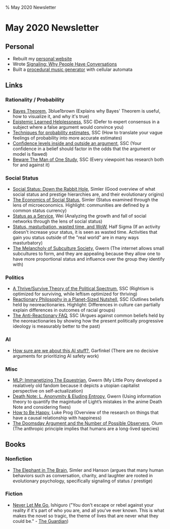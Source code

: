 % May 2020 Newsletter

May 2020 Newsletter
===================

## Personal
- Rebuilt my [personal website][01]
- Wrote [Signaling: Why People Have Conversations][02]
- Built a [procedural music generator][03] with cellular automata

## Links
### Rationality / Probability
- [Bayes Theorem][1], 3blue1brown (Explains why Bayes' Theorem is useful, how to visualize it, and why it's true)
- [Epistemic Learned Helplessness][13], SSC (Defer to expert consensus in a subject where a false argument would convince you)
- [Techniques for probability estimates][14], SSC (How to translate your vague feelings of probability into more accurate estimates)
- [Confidence levels inside and outside an argument][15], SSC (Your confidence in a belief should factor in the odds that the argument or model is flawed)
- [Beware The Man of One Study][18], SSC (Every viewpoint has research both for and against it)

### Social Status
- [Social Status: Down the Rabbit Hole][5], Simler (Good overview of what social status and prestige hierarchies are, and their evolutionary origins)
- [The Economics of Social Status][6], Simler (Status examined through the lens of microeconomics. Highlight: communities are defined by a common status currency)
- [Status as a Service][7], Wei (Analyzing the growth and fall of social networks through the lens of social status)
- [Status, masturbation, wasted time, and WoW][8], Half Sigma (If an activity doesn't increase your status, it is seen as wasted time. Activities that gain you status outside of the "real world" are in many ways masturbatory)
- [The Melancholy of Subculture Society][9], Gwern (The internet allows small subcultures to form, and they are appealing because they allow one to have more proportional status and influence over the group they identify with)

### Politics
- [A Thrive/Survive Theory of the Political Spectrum][10], SSC (Rightism is optimized for surviving, while leftism optimized for thriving)
- [Reactionary Philosophy in a Planet-Sized Nutshell][11], SSC (Outlines beliefs held by neoreactionaries. Highlight: Differences in culture can partially explain differences in outcomes of racial groups)
- [The Anti-Reactionary FAQ][12], SSC (Argues against common beliefs held by the neoreactionaries by showing how the present politically progressive ideology is measurably better to the past)

### AI
- [How sure are we about this AI stuff?][21], Garfinkel (There are no decisive arguments for prioritizing AI safety work)

### Misc
- [MLP: Immanetizing The Equestrian][17], Gwern (My Little Pony developed a realatively old fandom because it depicts a utopian capitalist perspective on self-actualization)
- [Death Note: L, Anonymity & Eluding Entropy][16], Gwern (Using information theory to quantify the magintude of Light’s mistakes in the anime Death Note and considering fixes)
- [How to Be Happy][19], Luke Prog (Overview of the research on things that have a causal relationship with happiness)
- [The Doomsday Argument and the Number of Possible Observers][20], Olum (The anthropic principle implies that humans are a long-lived species)

## Books
### Nonfiction
- [The Elephant in The Brain][2], Simler and Hanson (argues that many human behaviors such as conversation, charity, and laughter are rooted in evolutionary psychology, specifically signaling of status / prestige)

### Fiction
- [Never Let Me Go][3], Ishiguro ("You don't escape or rebel against your reality if it's part of who you are, and all you've ever known. This is what makes the novel so tragic, the theme of lives that are never what they could be." - [The Guardian][4])

### <!-- Links -->
[01]: https://liamhinzman.com/
[02]: https://liamhz.github.io/blog/signaling.html
[03]: https://adoring-kalam-c5a234.netlify.app/
[1]: https://youtu.be/HZGCoVF3YvM
[2]: https://www.goodreads.com/he/book/show/28820444-the-elephant-in-the-brain
[3]: https://www.goodreads.com/book/show/6334.Never_Let_Me_Go
[4]: https://www.theguardian.com/books/2006/apr/01/kazuoishiguro
[5]: https://meltingasphalt.com/social-status-down-the-rabbit-hole/
[6]: https://meltingasphalt.com/the-economics-of-social-status/
[7]: https://www.eugenewei.com/blog/2019/2/19/status-as-a-service
[8]: https://halfsigma.typepad.com/half_sigma/2006/10/status_masturba.html
[9]: https://www.gwern.net/The-Melancholy-of-Subculture-Society
[10]: https://slatestarcodex.com/2013/03/04/a-thrivesurvive-theory-of-the-political-spectrum/
[11]: https://slatestarcodex.com/2013/03/03/reactionary-philosophy-in-an-enormous-planet-sized-nutshell/
[12]: https://slatestarcodex.com/2013/10/20/the-anti-reactionary-faq/
[13]: https://slatestarcodex.com/2019/06/03/repost-epistemic-learned-helplessness/
[14]: https://www.lesswrong.com/posts/r8aAqSBeeeMNRtiYK/techniques-for-probability-estimates
[15]: https://www.lesswrong.com/posts/GrtbTAPfkJa4D6jjH/confidence-levels-inside-and-outside-an-argument
[16]: https://www.gwern.net/Death-Note-Anonymity
[17]: https://www.gwern.net/MLP
[18]: https://slatestarcodex.com/2014/12/12/beware-the-man-of-one-study/
[19]: https://www.lesswrong.com/posts/ZbgCx2ntD5eu8Cno9/how-to-be-happy
[20]: https://arxiv.org/abs/gr-qc/0009081
[21]: https://www.effectivealtruism.org/articles/ea-global-2018-how-sure-are-we-about-this-ai-stuff/
